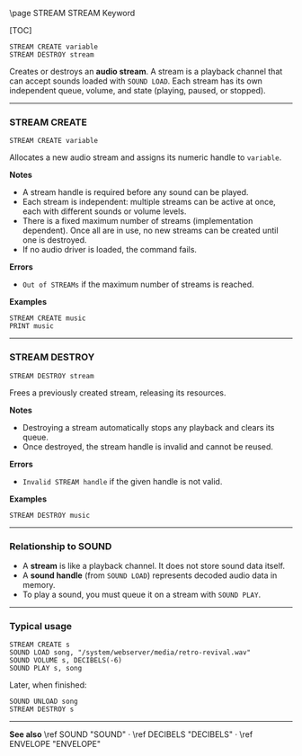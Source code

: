 \page STREAM STREAM Keyword

[TOC]

```basic
STREAM CREATE variable
STREAM DESTROY stream
```

Creates or destroys an **audio stream**.
A stream is a playback channel that can accept sounds loaded with `SOUND LOAD`. Each stream has its own independent queue, volume, and state (playing, paused, or stopped).

---

### STREAM CREATE

```basic
STREAM CREATE variable
```

Allocates a new audio stream and assigns its numeric handle to `variable`.

**Notes**

* A stream handle is required before any sound can be played.
* Each stream is independent: multiple streams can be active at once, each with different sounds or volume levels.
* There is a fixed maximum number of streams (implementation dependent). Once all are in use, no new streams can be created until one is destroyed.
* If no audio driver is loaded, the command fails.

**Errors**

* `Out of STREAMs` if the maximum number of streams is reached.

**Examples**

```basic
STREAM CREATE music
PRINT music
```

---

### STREAM DESTROY

```basic
STREAM DESTROY stream
```

Frees a previously created stream, releasing its resources.

**Notes**

* Destroying a stream automatically stops any playback and clears its queue.
* Once destroyed, the stream handle is invalid and cannot be reused.

**Errors**

* `Invalid STREAM handle` if the given handle is not valid.

**Examples**

```basic
STREAM DESTROY music
```

---

### Relationship to SOUND

* A **stream** is like a playback channel. It does not store sound data itself.
* A **sound handle** (from `SOUND LOAD`) represents decoded audio data in memory.
* To play a sound, you must queue it on a stream with `SOUND PLAY`.

---

### Typical usage

```basic
STREAM CREATE s
SOUND LOAD song, "/system/webserver/media/retro-revival.wav"
SOUND VOLUME s, DECIBELS(-6)
SOUND PLAY s, song
```

Later, when finished:

```basic
SOUND UNLOAD song
STREAM DESTROY s
```

---

**See also**
\ref SOUND "SOUND" · \ref DECIBELS "DECIBELS" · \ref ENVELOPE "ENVELOPE"
